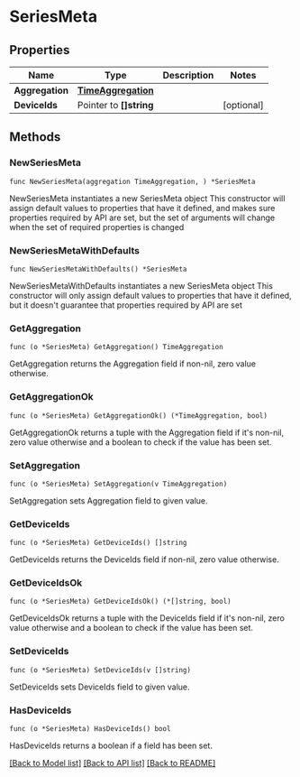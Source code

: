 # SeriesMeta

## Properties

Name | Type | Description | Notes
------------ | ------------- | ------------- | -------------
**Aggregation** | [**TimeAggregation**](TimeAggregation.md) |  | 
**DeviceIds** | Pointer to **[]string** |  | [optional] 

## Methods

### NewSeriesMeta

`func NewSeriesMeta(aggregation TimeAggregation, ) *SeriesMeta`

NewSeriesMeta instantiates a new SeriesMeta object
This constructor will assign default values to properties that have it defined,
and makes sure properties required by API are set, but the set of arguments
will change when the set of required properties is changed

### NewSeriesMetaWithDefaults

`func NewSeriesMetaWithDefaults() *SeriesMeta`

NewSeriesMetaWithDefaults instantiates a new SeriesMeta object
This constructor will only assign default values to properties that have it defined,
but it doesn't guarantee that properties required by API are set

### GetAggregation

`func (o *SeriesMeta) GetAggregation() TimeAggregation`

GetAggregation returns the Aggregation field if non-nil, zero value otherwise.

### GetAggregationOk

`func (o *SeriesMeta) GetAggregationOk() (*TimeAggregation, bool)`

GetAggregationOk returns a tuple with the Aggregation field if it's non-nil, zero value otherwise
and a boolean to check if the value has been set.

### SetAggregation

`func (o *SeriesMeta) SetAggregation(v TimeAggregation)`

SetAggregation sets Aggregation field to given value.


### GetDeviceIds

`func (o *SeriesMeta) GetDeviceIds() []string`

GetDeviceIds returns the DeviceIds field if non-nil, zero value otherwise.

### GetDeviceIdsOk

`func (o *SeriesMeta) GetDeviceIdsOk() (*[]string, bool)`

GetDeviceIdsOk returns a tuple with the DeviceIds field if it's non-nil, zero value otherwise
and a boolean to check if the value has been set.

### SetDeviceIds

`func (o *SeriesMeta) SetDeviceIds(v []string)`

SetDeviceIds sets DeviceIds field to given value.

### HasDeviceIds

`func (o *SeriesMeta) HasDeviceIds() bool`

HasDeviceIds returns a boolean if a field has been set.


[[Back to Model list]](../README.md#documentation-for-models) [[Back to API list]](../README.md#documentation-for-api-endpoints) [[Back to README]](../README.md)


